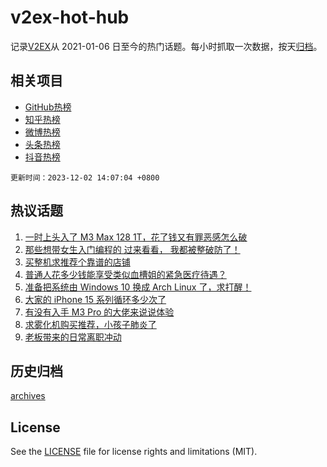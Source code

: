 # v2ex-hot-hub

 记录[V2EX](https://www.v2ex.com/)从 2021-01-06 日至今的热门话题。每小时抓取一次数据，按天[归档](archives)。
 
 ## 相关项目

- [GitHub热榜](https://github.com/it985/github-hot-hub)
- [知乎热榜](https://github.com/it985/zhihu-hot-hub)
- [微博热榜](https://github.com/it985/weibo-hot-hub)
- [头条热榜](https://github.com/it985/toutiao-hot-hub)
- [抖音热榜](https://github.com/it985/douyin-hot-hub)


 `更新时间：2023-12-02 14:07:04 +0800`

## 热议话题

1. [一时上头入了 M3 Max 128 1T，花了钱又有罪恶感怎么破](https://www.v2ex.com/t/996984)
1. [那些想带女生入门编程的 过来看看， 我都被整破防了！](https://www.v2ex.com/t/996932)
1. [买整机求推荐个靠谱的店铺](https://www.v2ex.com/t/996836)
1. [普通人花多少钱能享受类似血槽姐的紧急医疗待遇？](https://www.v2ex.com/t/997047)
1. [准备把系统由 Windows 10 换成 Arch Linux 了，求打醒！](https://www.v2ex.com/t/996987)
1. [大家的 iPhone 15 系列循环多少次了](https://www.v2ex.com/t/996840)
1. [有没有入手 M3 Pro 的大佬来说说体验](https://www.v2ex.com/t/996915)
1. [求雾化机购买推荐，小孩子肺炎了](https://www.v2ex.com/t/996982)
1. [老板带来的日常离职冲动](https://www.v2ex.com/t/997026)

## 历史归档

[archives](archives)

## License

See the [LICENSE](LICENSE) file for license rights and limitations (MIT).
